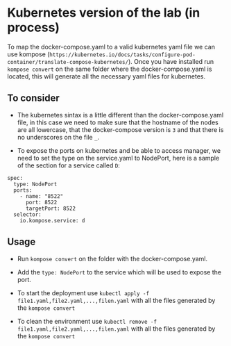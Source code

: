 # Kubernetes version of the lab (in process)

To map the docker-compose.yaml to a valid kubernetes yaml file we can use kompose (`https://kubernetes.io/docs/tasks/configure-pod-container/translate-compose-kubernetes/`). Once you have installed run `kompose convert` on the same folder where the docker-compose.yaml is located, this will generate all the necessary yaml files for kubernetes.

## To consider

* The kubernetes sintax is a little different than the docker-compose.yaml file, in this case we need to make sure that the hostname of the nodes are all lowercase, that the docker-compose version is `3` and that there is no underscores on the file `_`.

* To expose the ports on kubernetes and be able to access manager, we need to set the type on the service.yaml to NodePort, here is a sample of the section for a service called `D`:

```
spec:
  type: NodePort
  ports:
    - name: "8522"
      port: 8522
      targetPort: 8522
  selector:
    io.kompose.service: d
```
## Usage

* Run `kompose convert` on the folder with the docker-compose.yaml.

* Add the `type: NodePort` to the service which will be used to expose the port.

* To start the deployment use `kubectl apply -f file1.yaml,file2.yaml,...,filen.yaml` with all the files generated by the `kompose convert`

* To clean the environment use `kubectl remove -f file1.yaml,file2.yaml,...,filen.yaml` with all the files generated by the `kompose convert`

